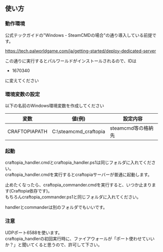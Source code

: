 
## 使い方

### 動作環境

公式テックガイドの"Windows - SteamCMDの場合"の通り導入している前提です。

https://tech.palworldgame.com/ja/getting-started/deploy-dedicated-server

この通りに実行するとパルワールドがインストールされるので、IDは

* 1670340

に変えてください

### 環境変数の設定

以下の名前のWindows環境変数を作成してください

| 変数 | 値(例) | 設定内容 |
| --- | --- | --- |
| CRAFTOPIAPATH | C:\steamcmd_craftopia | steamcmd等の格納先 |

### 起動

craftopia_handler.cmdとcraftopia_handler.ps1は同じフォルダに入れてください。  
craftopia_handler.cmdを実行するとcraftopiaサーバーが普通に起動します。

止めたくなったら、craftopia_commander.cmdを実行すると、いつか止まります(Craftopia依存です)。  
もちろんcraftopia_commander.ps1と同じフォルダに入れてください。

handlerとcommanderは別のフォルダでもいいです。

### 注意

UDPポート6588を使います。  
craftopia_handlerの初回実行時に、ファイアウォールが「ポート使わせていいか？」と聞いてくると思うので、許可して下さい。
